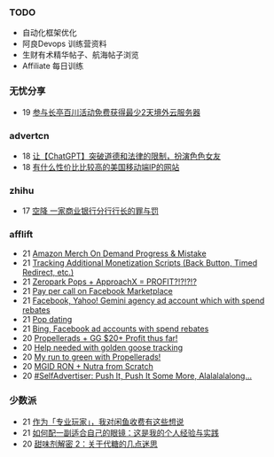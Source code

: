 ### TODO
-  自动化框架优化
-  阿良Devops 训练营资料
-  生财有术精华帖子、航海帖子浏览
-  Affiliate 每日训练

### 无忧分享
<!-- ruyo:START -->
-  19 [参与长亭百川活动免费获得最少2天境外云服务器](https://51.ruyo.net/18392.html)<!-- ruyo:END -->

### advertcn
<!-- advertcn:START -->
-  18 [让【ChatGPT】突破道德和法律的限制，扮演色色女友](https://www.advertcn.com/forum.php?mod=viewthread&tid=110439)
-  18 [有什么性价比比较高的美国移动端IP的网站](https://www.advertcn.com/forum.php?mod=viewthread&tid=110437)<!-- advertcn:END -->

### zhihu
<!-- zhihu:START -->
-  17 [空降 一家商业银行分行行长的罪与罚](http://zhuanlan.zhihu.com/p/629656591?utm_campaign=rss&utm_medium=rss&utm_source=rss&utm_content=title)<!-- zhihu:END -->

### afflift
<!-- afflift:START -->
-  21 [Amazon Merch On Demand Progress &amp; Mistake](https://afflift.com/f/threads/amazon-merch-on-demand-progress-mistake.10970/)
-  21 [Tracking Additional Monetization Scripts &lpar;Back Button, Timed Redirect, etc.&rpar;](https://afflift.com/f/threads/tracking-additional-monetization-scripts-back-button-timed-redirect-etc.5121/)
-  21 [Zeropark Pops + ApproachX = PROFIT?!?!?!?](https://afflift.com/f/threads/zeropark-pops-approachx-profit.10973/)
-  21 [Pay per call on Facebook Marketplace](https://afflift.com/f/threads/pay-per-call-on-facebook-marketplace.10975/)
-  21 [Facebook, Yahoo! Gemini agency ad account which with spend rebates](https://afflift.com/f/threads/facebook-yahoo-gemini-agency-ad-account-which-with-spend-rebates.10972/)
-  21 [Pop dating](https://afflift.com/f/threads/pop-dating.10974/)
-  21 [Bing, Facebook ad accounts with spend rebates](https://afflift.com/f/threads/bing-facebook-ad-accounts-with-spend-rebates.10965/)
-  20 [Propellerads + GG $20+ Profit thus far!](https://afflift.com/f/threads/propellerads-gg-20-profit-thus-far.10969/)
-  20 [Help needed with golden goose tracking](https://afflift.com/f/threads/help-needed-with-golden-goose-tracking.10908/)
-  20 [My run to green with Propellerads!](https://afflift.com/f/threads/my-run-to-green-with-propellerads.10440/)
-  20 [MGID RON + Nutra from Scratch](https://afflift.com/f/threads/mgid-ron-nutra-from-scratch.10949/)
-  20 [#SelfAdvertiser: Push It, Push It Some More, Alalalalalong...](https://afflift.com/f/threads/selfadvertiser-push-it-push-it-some-more-alalalalalong.10743/)<!-- afflift:END -->

### 少数派
<!-- sspai:START -->
-  21 [作为「专业玩家」，我对闲鱼收费有这些想说](https://sspai.com/post/79918)
-  21 [如何配一副适合自己的眼镜：这是我的个人经验与实践](https://sspai.com/post/79573)
-  20 [甜味剂解密 2：关于代糖的几点迷思](https://sspai.com/post/75350)<!-- sspai:END -->
